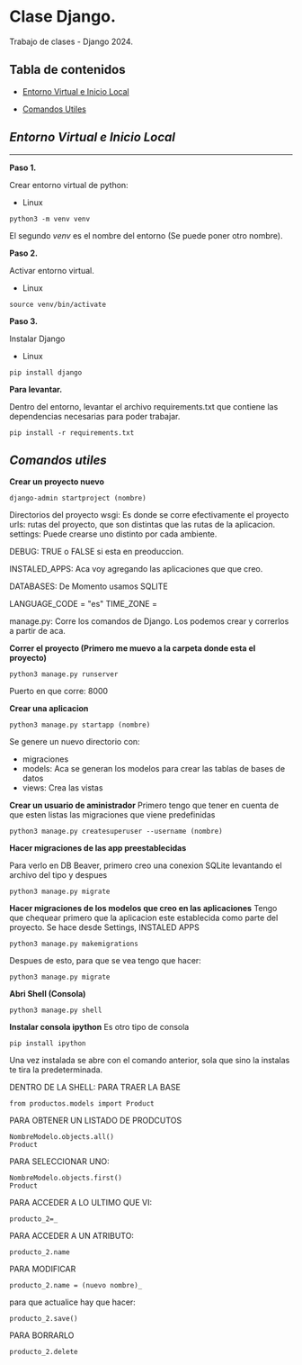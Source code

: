 # Clase Django.
Trabajo de clases - Django 2024.
## Tabla de contenidos
- [Entorno Virtual e Inicio Local](#entorno-Virtual-e-Inicio-Local)

- [Comandos Utiles](#comandos-utiles)


## *Entorno Virtual e Inicio Local*
***
**Paso 1.**

Crear entorno virtual de python:

* Linux

```
python3 -m venv venv
```

El segundo *venv* es el nombre del entorno (Se puede poner otro nombre).

**Paso 2.**

Activar entorno virtual.

* Linux
```
source venv/bin/activate
```

**Paso 3.**

Instalar Django

* Linux
```
pip install django
```




**Para levantar.**

Dentro del entorno, levantar el archivo requirements.txt que contiene las dependencias necesarias para poder trabajar.

```
pip install -r requirements.txt
```


## *Comandos utiles*

**Crear un proyecto nuevo**
```
django-admin startproject (nombre)
```

Directorios del proyecto
wsgi: Es donde se corre efectivamente el proyecto
urls: rutas del proyecto, que son distintas que las rutas de la aplicacion.
settings:  Puede crearse uno distinto por cada ambiente.

DEBUG: TRUE o FALSE si esta en preoduccion.

INSTALED_APPS: Aca voy agregando las aplicaciones que  que creo.

DATABASES: De Momento usamos SQLITE 

LANGUAGE_CODE = "es"
TIME_ZONE = 

manage.py: Corre los comandos de Django. Los podemos crear y correrlos a partir de aca.

**Correr el proyecto (Primero me muevo a la carpeta donde esta el proyecto)**
```
python3 manage.py runserver
```
Puerto en que corre: 8000

**Crear una aplicacion**
```
python3 manage.py startapp (nombre)
```
Se genere un nuevo directorio con:
 - migraciones
 - models: Aca se generan los modelos para crear las tablas de bases de datos 
 - views: Crea las vistas

 **Crear un usuario de aministrador**
 Primero tengo que tener en cuenta de que esten listas las migraciones que viene predefinidas
```
python3 manage.py createsuperuser --username (nombre)
```

 **Hacer migraciones de las app preestablecidas**

 Para verlo en DB Beaver, primero creo una conexion SQLite levantando el archivo del tipo
 y despues
```
python3 manage.py migrate
```
 **Hacer migraciones de los modelos que creo en las aplicaciones**
Tengo que chequear primero que la aplicacion este establecida como parte del proyecto. Se hace desde
Settings, INSTALED APPS
```
python3 manage.py makemigrations
```
Despues de esto, para que se vea tengo que hacer:

```
python3 manage.py migrate
```

 **Abri Shell (Consola)**

```
python3 manage.py shell
```

 **Instalar consola ipython**
Es otro tipo de consola
```
pip install ipython
```
Una vez instalada se abre con el comando anterior, sola que sino la instalas te tira la predeterminada.

DENTRO DE LA SHELL:
PARA TRAER LA BASE
```
from productos.models import Product
```

PARA OBTENER UN LISTADO DE PRODCUTOS
```
NombreModelo.objects.all()
Product
```
PARA SELECCIONAR UNO:
```
NombreModelo.objects.first()
Product
```

PARA ACCEDER A LO ULTIMO QUE VI:
```
producto_2=_
```

PARA ACCEDER A UN ATRIBUTO:
```
producto_2.name
```
PARA MODIFICAR
```
producto_2.name = (nuevo nombre)_
```
para que actualice hay que hacer:
```
producto_2.save()
```
PARA BORRARLO
```
producto_2.delete
```